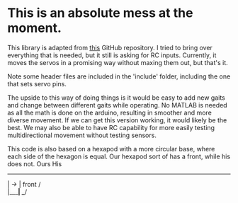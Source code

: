 # This is an absolute mess at the moment. 

This library is adapted from [this](https://github.com/Ryan-Mirch/Aecerts_Hexapod_V1) GitHub repository. I tried to bring over everything that is needed, but it still is asking for RC inputs. Currently, it moves the servos in a promising way without maxing them out, but that's it.

Note some header files are included in the 'include' folder, including the one that sets servo pins.

The upside to this way of doing things is it would be easy to add new gaits and change between different gaits while operating. No MATLAB is needed as all the math is done on the arduino, resulting in smoother and more diverse movement. If we can get this version working, it would likely be the best. We may also be able to have RC capability for more easily testing multidirectional movement without testing sensors.

This code is also based on a hexapod with a more circular base, where each side of the hexagon is equal. Our hexapod sort of has a front, while his does not.
    Ours                    His
   _____                   ___
  |  -> | front           /   \
  |_____|                 \___/